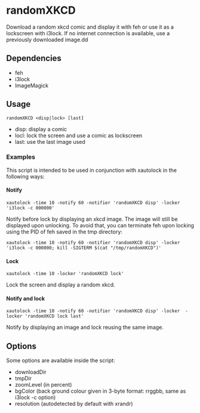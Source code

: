 # randomXKCD
Download a random xkcd comic and display it with feh or use it as a lockscreen with i3lock. If no internet connection is available, use a previously downloaded image.dd

## Dependencies
- feh
- i3lock
- ImageMagick

## Usage
`randomXKCD <disp|lock> [last]`

- disp: display a comic
- locl: lock the screen and use a comic as lockscreen
- last: use the last image used

### Examples
This script is intended to be used in conjunction with xautolock in the following ways:

#### Notify
`xautolock -time 10 -notify 60 -notifier 'randomXKCD disp' -locker 'i3lock -c 000000'`

Notify before lock by displaying an xkcd image. The image will still be displayed upon unlocking. To avoid that, you can terminate feh upon locking using the PID of feh saved in the tmp directory:

`xautolock -time 10 -notify 60 -notifier 'randomXKCD disp' -locker 'i3lock -c 000000; kill -SIGTERM $(cat "/tmp/randomXKCD")'`

#### Lock
`xautolock -time 10 -locker 'randomXKCD lock'`

Lock the screen and display a random xkcd.

#### Notify and lock
`xautolock -time 10 -notify 60 -notifier 'randomXKCD disp' -locker  -locker 'randomXKCD lock last'`

Notify by displaying an image and lock reusing the same image.

## Options
Some options are available inside the script:

- downloadDir
- tmpDir
- zoomLevel (in percent)
- bgColor (back ground colour given in 3-byte format: rrggbb, same as i3lock -c option)
- resolution (autodetected by default with xrandr)
